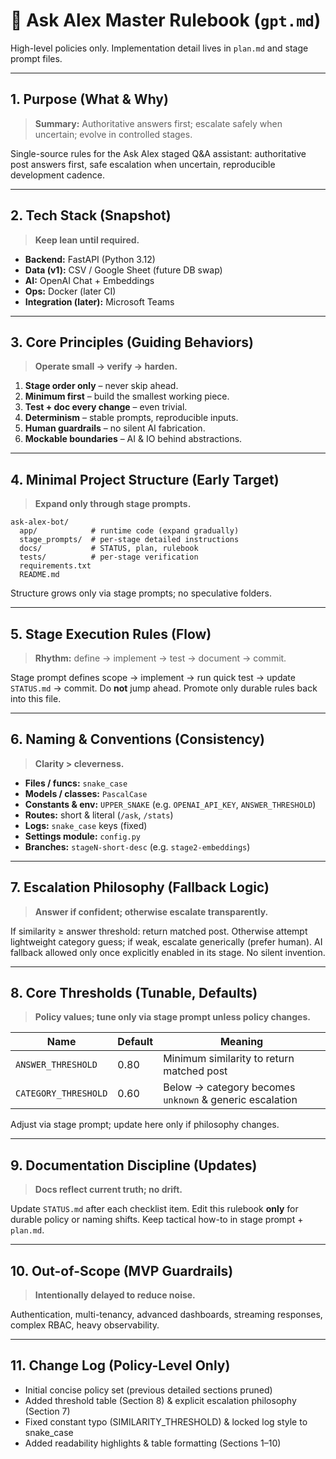 # 📝 Ask Alex Master Rulebook (`gpt.md`)

High-level policies only. Implementation detail lives in `plan.md` and stage prompt files.

---

## 1. Purpose (What & Why)

> **Summary:** Authoritative answers first; escalate safely when uncertain; evolve in controlled stages.

Single-source rules for the Ask Alex staged Q&A assistant: authoritative post answers first, safe escalation when uncertain, reproducible development cadence.

---

## 2. Tech Stack (Snapshot)

> **Keep lean until required.**

- **Backend:** FastAPI (Python 3.12)
- **Data (v1):** CSV / Google Sheet (future DB swap)
- **AI:** OpenAI Chat + Embeddings
- **Ops:** Docker (later CI)
- **Integration (later):** Microsoft Teams

---

## 3. Core Principles (Guiding Behaviors)

> **Operate small → verify → harden.**

1. **Stage order only** – never skip ahead.
2. **Minimum first** – build the smallest working piece.
3. **Test + doc every change** – even trivial.
4. **Determinism** – stable prompts, reproducible inputs.
5. **Human guardrails** – no silent AI fabrication.
6. **Mockable boundaries** – AI & IO behind abstractions.

---

## 4. Minimal Project Structure (Early Target)

> **Expand only through stage prompts.**

```
ask-alex-bot/
  app/            # runtime code (expand gradually)
  stage_prompts/  # per-stage detailed instructions
  docs/           # STATUS, plan, rulebook
  tests/          # per-stage verification
  requirements.txt
  README.md
```

Structure grows only via stage prompts; no speculative folders.

---

## 5. Stage Execution Rules (Flow)

> **Rhythm:** define → implement → test → document → commit.

Stage prompt defines scope → implement → run quick test → update `STATUS.md` → commit. Do **not** jump ahead. Promote only durable rules back into this file.

---

## 6. Naming & Conventions (Consistency)

> **Clarity > cleverness.**

- **Files / funcs:** `snake_case`
- **Models / classes:** `PascalCase`
- **Constants & env:** `UPPER_SNAKE` (e.g. `OPENAI_API_KEY`, `ANSWER_THRESHOLD`)
- **Routes:** short & literal (`/ask`, `/stats`)
- **Logs:** `snake_case` keys (fixed)
- **Settings module:** `config.py`
- **Branches:** `stageN-short-desc` (e.g. `stage2-embeddings`)

---

## 7. Escalation Philosophy (Fallback Logic)

> **Answer if confident; otherwise escalate transparently.**

If similarity ≥ answer threshold: return matched post. Otherwise attempt lightweight category guess; if weak, escalate generically (prefer human). AI fallback allowed only once explicitly enabled in its stage. No silent invention.

---

## 8. Core Thresholds (Tunable, Defaults)

> **Policy values; tune only via stage prompt unless policy changes.**

| Name                 | Default | Meaning                                                 |
| -------------------- | ------- | ------------------------------------------------------- |
| `ANSWER_THRESHOLD`   | 0.80    | Minimum similarity to return matched post               |
| `CATEGORY_THRESHOLD` | 0.60    | Below → category becomes `unknown` & generic escalation |

Adjust via stage prompt; update here only if philosophy changes.

---

## 9. Documentation Discipline (Updates)

> **Docs reflect current truth; no drift.**

Update `STATUS.md` after each checklist item. Edit this rulebook **only** for durable policy or naming shifts. Keep tactical how-to in stage prompt + `plan.md`.

---

## 10. Out-of-Scope (MVP Guardrails)

> **Intentionally delayed to reduce noise.**

Authentication, multi-tenancy, advanced dashboards, streaming responses, complex RBAC, heavy observability.

---

## 11. Change Log (Policy-Level Only)

- Initial concise policy set (previous detailed sections pruned)
- Added threshold table (Section 8) & explicit escalation philosophy (Section 7)
- Fixed constant typo (SIMILARITY_THRESHOLD) & locked log style to snake_case
- Added readability highlights & table formatting (Sections 1–10)
